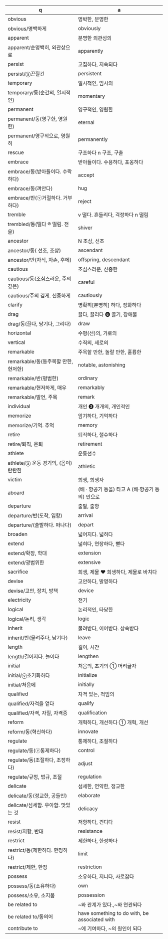  q  | a
--- | ---
obvious	| 명박한, 분명한
obvious/명백하게	| obviously
apparent	| 분명한 외관성의
apparent/순명백히, 외관상으로	| apparently
persist	| 고집하다, 지속되다
persist/ⓐ끈질긴	| persistent
temporary	| 일시적인, 임시의
temporary/동(순간의, 일시적인)	| momentary
permanent	| 영구적인, 영원한
permanent/동(영구한, 영원한)	| eternal
permanent/영구적으로, 영원히	| permanently
rescue	| 구조하다 n 구조, 구출
embrace	| 받아들이다. 수용하다, 포옹하다
embrace/동(받아들이다. 수락하다)	| accept
embrace/동(껴안다)	| hug
embrace/반(ⓥ거절하다. 거부하다)	| reject
tremble	| v 떨다. 흔들리다, 걱정하다 n 떨림
trembled/동(떨다 ® 떨림. 전을)	| shiver
ancestor	|  N 조상, 선조
ancestor/동( 선조, 조상)	| ascendant
ancestor/반(자식, 자손, 후에)	| offspring, descendant
cautious	|  조심스러운, 신중한
cautious/동(조심스러운, 주의 깊은)	| careful
cautious/주의 깊게. 신중하게	| cautiously
clarify	| 명확히[분명히] 하다, 정화하다
drag	| 끌다, 끌리다 ❻ 끌기, 장애물
drag/동(끌다, 당기다, 그리다)	| draw
horizontal	| 수평(선)의, 가로의
vertical	| 수직의, 세로의
remarkable	| 주목할 만한, 놀랄 만한, 훌륭한
remarkable/동(동주목할 만한, 현저한)	| notable, astonishing
remarkable/반(평범한)	| ordinary
remarkable/현저하게, 매우	| remarkably
remarkable/발언, 주목	| remark
individual	| 개인 ❸ 개개의, 개인적인
memorize	| 암기하다, 기억하다
memorize/기억. 추억	| memory
retire	| 퇴직하다, 철수하다
retire/퇴직, 은퇴	| retirement
athlete	| 운동선수
athlete/ⓐ 운동 경기의, (몸이) 탄탄한	| athletic
victim	| 희생, 희생자 
aboard	| (배 · 항공기 등을) 타고 A (배·항공기 등의) 안으로
departure	| 출발, 출항
departure/반(도착, 입항)	| arrival
departure/(출발하다. 떠나다)	| depart
broaden	| 넓어지다. 넓히다
extend	| 넓히다, 연장하다, 뻗다
extend/확장, 학대	| extension
extend/광범위한	| extensive
sacrifice	|희생, 제물 ♥ 희생하다, 제물로 바치다
devise	| 고안하다, 발명하다
devise/고안, 장치, 방책	| device
electricity	| 전기
logical	| 논리적인, 타당한
logical/논리, 생각	| logic
inherit	| 물려받다, 이어받다. 상속받다
inherit/반(물려주다, 남기다)	| leave
length	| 길이, 시간
length/길어지다. 늘이다	| lengthen
initial	| 처음의, 초기의 ① 머리글자
initial/ⓥ초기화하다	| initialize
initial/처음에	| initially
qualified	| 자격 있는, 적임의
qualified/자격을 얻다	| qualify
qualified/자격, 자질, 자격증	| qualification
reform	| 개혁하다, 개선하다 ① 개혁, 개선
reform/동(혁신하다)	| innovate
regulate	| 통제하다, 조절하다
regulate/동(ⓥ통제하다)	| control
regulate/동(조절하다, 조정하다)	| adjust
regulate/규정, 법규, 조절	| regulation
delicate	| 섬세한, 연약한, 정교한
delicate/동(정교한, 공들인)	| elaborate
delicate/섬세함. 우아함. 맛있는 것	| delicacy
resist	| 저항하다, 견디다
resist/저항, 반대	| resistance
restrict	| 제한하다, 한정하다
restrict/동(제한하다. 한정하다)	| limit
restrict/제한, 한정	| restriction
possess	| 소유하다, 지니다, 사로잡다
possess/동(소유하다)	| own
possess/소유, 소지품	| possession
be related to	| ~와 관계가 있다.,~와 연관되다
be related to/동의어	| have something to do with, be associated with
contribute to	|  ~에 기여하다, ~의 원인이 되다